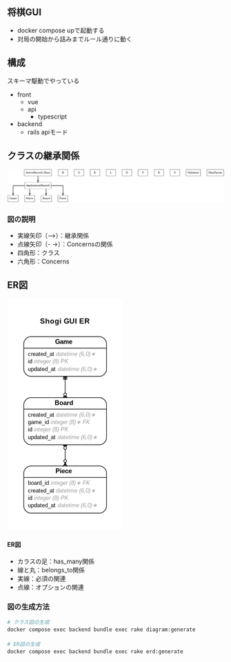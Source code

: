 ## 将棋GUI
- docker compose upで起動する
- 対局の開始から詰みまでルール通りに動く
## 構成
スキーマ駆動でやっている
- front
  - vue
  - api
    - typescript  
- backend
  - rails apiモード     

## クラスの継承関係
![バックエンドのクラス図](backend/doc/class_diagram.png)

### 図の説明
- 実線矢印（⟶）：継承関係
- 点線矢印（- ->）：Concernsの関係
- 四角形：クラス
- 六角形：Concerns

## ER図
![データベース設計](backend/doc/erd.png)
　
#### ER図
- カラスの足：has_many関係
- 線と丸：belongs_to関係
- 実線：必須の関連
- 点線：オプションの関連

### 図の生成方法
```bash
# クラス図の生成
docker compose exec backend bundle exec rake diagram:generate

# ER図の生成
docker compose exec backend bundle exec rake erd:generate
```
